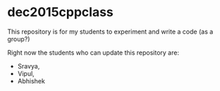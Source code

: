 # dec2015cppclass
This repository is for my students to experiment and write a code (as a group?)

Right now the students who can update this repository are:
* Sravya,
* Vipul,
* Abhishek
